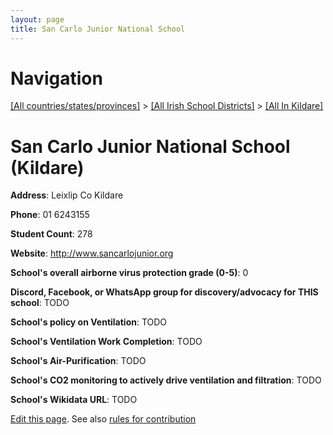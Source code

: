 ```yaml
---
layout: page
title: San Carlo Junior National School
---
```

# Navigation

[[All countries/states/provinces]](../../..) > [[All Irish School Districts]](../..) > [[All In Kildare]](..)

# San Carlo Junior National School (Kildare)

**Address**: Leixlip Co Kildare

**Phone**: 01 6243155

**Student Count**: 278

**Website**: <http://www.sancarlojunior.org>

**School's overall airborne virus protection grade (0-5)**: 0

**Discord, Facebook, or WhatsApp group for discovery/advocacy for THIS school**: TODO

**School's policy on Ventilation**: TODO

**School's Ventilation Work Completion**: TODO

**School's Air-Purification**: TODO

**School's CO2 monitoring to actively drive ventilation and filtration**: TODO

**School's Wikidata URL**: TODO


[Edit this page](https://github.com/ventilate-schools/Ireland/edit/main/./Kildare/San_Carlo_Junior_National_School.md). See also [rules for contribution](../../../contribution-rules/)
